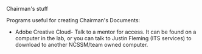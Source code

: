 Chairman's stuff

Programs useful for creating Chairman's Documents:
  - Adobe Creative Cloud- Talk to a mentor for access. It can be found on a computer in the lab, or you can talk to Justin Fleming (ITS services) to download to another NCSSM/team owned computer. 
